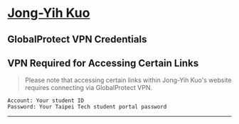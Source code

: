 # [Jong-Yih Kuo](https://sites.google.com/mail.ntut.edu.tw/jong-yih-kuo/programming-design-ii)



## GlobalProtect VPN Credentials
## VPN Required for Accessing Certain Links
> Please note that accessing certain links within Jong-Yih Kuo's website requires connecting via GlobalProtect VPN.
```
Account: Your student ID
Password: Your Taipei Tech student portal password
```
---
